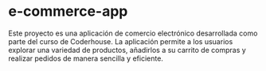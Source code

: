 # e-commerce-app
Este proyecto es una aplicación de comercio electrónico desarrollada como parte del curso de Coderhouse. La aplicación permite a los usuarios explorar una variedad de productos, añadirlos a su carrito de compras y realizar pedidos de manera sencilla y eficiente.
